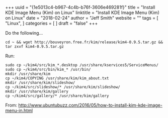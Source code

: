+++ 
uuid = "{1e5013c4-b967-4c4b-b76f-3606e469281f}" 
title = "Install KDE Image Menu (Kim) on Linux" 
linktitle = "Install KDE Image Menu (Kim) on Linux" 
date = "2018-02-24" 
author = "Jeff Smith" 
website = "" 
tags = [ "Linux",  ] 
categories = [  ] 
draft = "false" 
+++ 

Do the following...

```
cd ~ && wget http://bouveyron.free.fr/kim/release/kim4-0.9.5.tar.gz && tar zxvf kim4-0.9.5.tar.gz
```

Run:

```
sudo cp ~/kim4/src/kim_*.desktop /usr/share/kservices5/ServiceMenus/
sudo cp ~/kim4/src/bin/kim_* /usr/bin/
mkdir /usr/share/kim
cp ~/kim4/COPYING /usr/share/kim/kim_about.txt
mkdir /usr/share/kim/slideshow/
cp ~/kim4/src/slideshow/* /usr/share/kim/slideshow/
mkdir /usr/share/kim/gallery
cp ~/kim4/src/gallery/* /usr/share/kim/gallery
```
    
From: http://www.ubuntubuzz.com/2016/05/how-to-install-kim-kde-image-menu-in.html 
